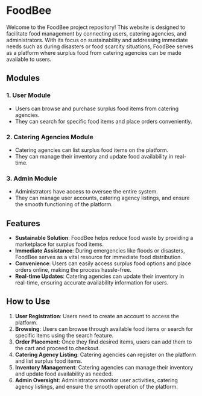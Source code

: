 # FoodBee

Welcome to the FoodBee project repository! This website is designed to facilitate food management by connecting users, catering agencies, and administrators. With its focus on sustainability and addressing immediate needs such as during disasters or food scarcity situations, FoodBee serves as a platform where surplus food from catering agencies can be made available to users.

## Modules

### 1. User Module
- Users can browse and purchase surplus food items from catering agencies.
- They can search for specific food items and place orders conveniently.

### 2. Catering Agencies Module
- Catering agencies can list surplus food items on the platform.
- They can manage their inventory and update food availability in real-time.

### 3. Admin Module
- Administrators have access to oversee the entire system.
- They can manage user accounts, catering agency listings, and ensure the smooth functioning of the platform.

## Features
- **Sustainable Solution**: FoodBee helps reduce food waste by providing a marketplace for surplus food items.
- **Immediate Assistance**: During emergencies like floods or disasters, FoodBee serves as a vital resource for immediate food distribution.
- **Convenience**: Users can easily access surplus food options and place orders online, making the process hassle-free.
- **Real-time Updates**: Catering agencies can update their inventory in real-time, ensuring accurate availability information for users.

## How to Use
1. **User Registration**: Users need to create an account to access the platform.
2. **Browsing**: Users can browse through available food items or search for specific items using the search feature.
3. **Order Placement**: Once they find desired items, users can add them to the cart and proceed to checkout.
4. **Catering Agency Listing**: Catering agencies can register on the platform and list surplus food items.
5. **Inventory Management**: Catering agencies can manage their inventory and update food availability as needed.
6. **Admin Oversight**: Administrators monitor user activities, catering agency listings, and ensure the smooth operation of the platform.

